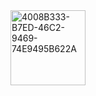 <img width="120" height="auto" alt="4008B333-B7ED-46C2-9469-74E9495B622A" src="https://github.com/user-attachments/assets/2779970e-f848-45c1-946b-0d0c05906c65" />
